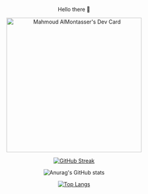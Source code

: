 <div align="center">
  
Hello there 👋

<a href="https://app.daily.dev/almontasser"><img src="https://api.daily.dev/devcards/v2/gMwHEBGsXucPVBDx3gZAu.png?r=djq&type=default" width="356" alt="Mahmoud AlMontasser's Dev Card"/></a>

[![GitHub Streak](https://streak-stats.demolab.com/?user=almontasser)](https://git.io/streak-stats)
<!-- [![GitHub Streak](http://github-readme-streak-stats.herokuapp.com?user=almontasser&theme=vision-friendly-dark&background=000000)](https://git.io/streak-stats) -->

![Anurag's GitHub stats](https://github-readme-stats-flame-seven-11.vercel.app/api?username=almontasser&show_icons=true&theme=vision-friendly-dark&background=000000)

[![Top Langs](https://github-readme-stats.vercel.app/api/top-langs/?username=almontasser&layout=compact&theme=vision-friendly-dark&background=000000)](https://github.com/anuraghazra/github-readme-stats)

</div>
